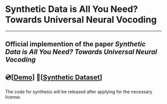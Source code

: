 # Synthetic Data is All You Need? Towards Universal Neural Vocoding
---
Official implemention of the paper *Synthetic Data is All You Need? Towards Universal Neural Vocoding*
---
:cd:[[Demo](https://zerlinwang.github.io/synthcoder-demo)] :milky_way:[[Synthetic Dataset](bilibili.com)]
---
The code for synthesis will be released after applying for the necessary license.